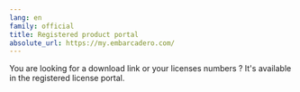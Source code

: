 ```yaml
---
lang: en
family: official
title: Registered product portal
absolute_url: https://my.embarcadero.com/
---
```

You are looking for a download link or your licenses numbers ? It's available in the registered license portal.